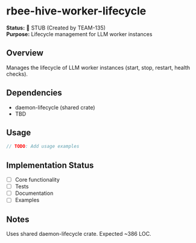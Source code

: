 # rbee-hive-worker-lifecycle

**Status:** 🚧 STUB (Created by TEAM-135)  
**Purpose:** Lifecycle management for LLM worker instances

## Overview

Manages the lifecycle of LLM worker instances (start, stop, restart, health checks).

## Dependencies

- daemon-lifecycle (shared crate)
- TBD

## Usage

```rust
// TODO: Add usage examples
```

## Implementation Status

- [ ] Core functionality
- [ ] Tests
- [ ] Documentation
- [ ] Examples

## Notes

Uses shared daemon-lifecycle crate. Expected ~386 LOC.
